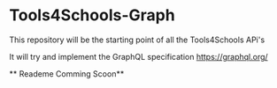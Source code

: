 # Tools4Schools-Graph

This repository will be the starting point of all the Tools4Schools APi's 

It will try and implement the GraphQL specification https://graphql.org/

** Reademe Comming Scoon**
